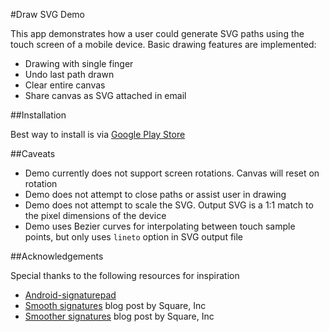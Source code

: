 #Draw SVG Demo

This app demonstrates how a user could generate SVG paths using the touch screen of a mobile device.  Basic drawing features are implemented:

* Drawing with single finger
* Undo last path drawn
* Clear entire canvas
* Share canvas as SVG attached in email

##Installation

Best way to install is via [Google Play Store](https://play.google.com/store/apps/details?id=joe.amrhein.drawsvgdemo)

##Caveats

* Demo currently does not support screen rotations.  Canvas will reset on rotation
* Demo does not attempt to close paths or assist user in drawing
* Demo does not attempt to scale the SVG.  Output SVG is a 1:1 match to the pixel dimensions of the device
* Demo uses Bezier curves for interpolating between touch sample points, but only uses ```lineto``` option in SVG output file


##Acknowledgements

Special thanks to the following resources for inspiration

* [Android-signaturepad](https://github.com/gcacace/android-signaturepad)
* [Smooth signatures](https://corner.squareup.com/2010/07/smooth-signatures.html) blog post by Square, Inc
* [Smoother signatures](https://corner.squareup.com/2012/07/smoother-signatures.html) blog post by Square, Inc